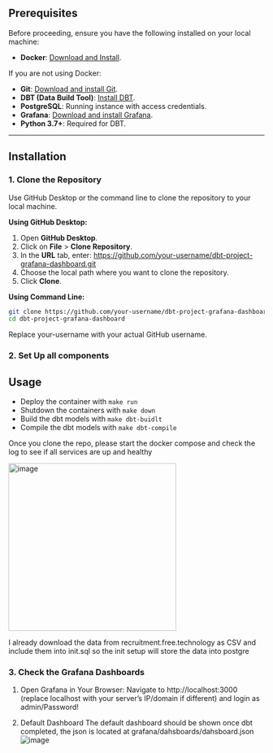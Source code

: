 

## Prerequisites

Before proceeding, ensure you have the following installed on your local machine:
- **Docker**: [Download and Install](https://docs.docker.com/desktop/setup/install/mac-install/).

If you are not using Docker:
- **Git**: [Download and install Git](https://git-scm.com/downloads).
- **DBT (Data Build Tool)**: [Install DBT](https://docs.getdbt.com/docs/installation).
- **PostgreSQL**: Running instance with access credentials.
- **Grafana**: [Download and install Grafana](https://grafana.com/docs/grafana/latest/installation/).
- **Python 3.7+**: Required for DBT.

---

## Installation

### 1. Clone the Repository

Use GitHub Desktop or the command line to clone the repository to your local machine.

**Using GitHub Desktop:**

1. Open **GitHub Desktop**.
2. Click on **File** > **Clone Repository**.
3. In the **URL** tab, enter: https://github.com/your-username/dbt-project-grafana-dashboard.git
4. Choose the local path where you want to clone the repository.
5. Click **Clone**.

**Using Command Line:**

```bash
git clone https://github.com/your-username/dbt-project-grafana-dashboard.git
cd dbt-project-grafana-dashboard
```
Replace your-username with your actual GitHub username.

### 2. Set Up all components

## Usage

* Deploy the container with `make run`
* Shutdown the containers with `make down`
* Build the dbt models with `make dbt-buidlt`
* Compile the dbt models with `make dbt-compile`

Once you clone the repo, please start the docker compose and check the log to see if all services are up and healthy

<img width="330" alt="image" src="https://github.com/user-attachments/assets/146b6ea5-c77f-4cb3-97ea-bfb9a2d3ccf1" />


I already download the data from recruitment.free.technology as CSV and include them into init.sql so the init setup will store the data into postgre

### 3. Check the Grafana Dashboards

1.	Open Grafana in Your Browser:
Navigate to http://localhost:3000 (replace localhost with your server’s IP/domain if different) and login as admin/Password!

2. Default Dashboard
The default dashboard should be shown once dbt completed, the json is located at grafana/dahsboards/dahsboard.json
![image](https://github.com/user-attachments/assets/37920c48-7423-4296-8826-c69a78a52815)

